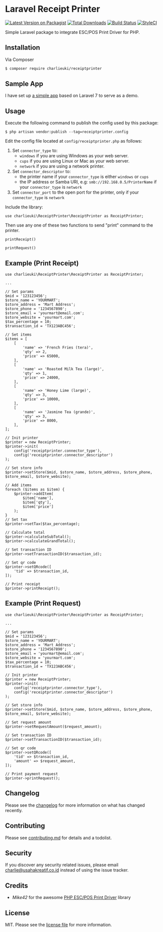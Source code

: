 # Laravel Receipt Printer

[![Latest Version on Packagist][ico-version]][link-packagist]
[![Total Downloads][ico-downloads]][link-downloads]
[![Build Status][ico-travis]][link-travis]
[![StyleCI][ico-styleci]][link-styleci]

Simple Laravel package to integrate ESC/POS Print Driver for PHP.

## Installation

Via Composer

``` bash
$ composer require charlieuki/receiptprinter
```

## Sample App

I have set up [a simple app](https://github.com/charlieuki/receipt-printer-example) based on Laravel 7 to serve as a demo.

## Usage

Execute the following command to publish the config used by this package:

```
$ php artisan vendor:publish --tag=receiptprinter.config
```

Edit the config file located at `config/receiptprinter.php` as follows:

1. Set `connector_type` to:
    - `windows` if you are using Windows as your web server.
    - `cups` if you are using Linux or Mac as your web server.
    - `network` if you are using a network printer.
2. Set `connector_descriptor` to:
    - the printer name if your `connector_type` is either `windows` or `cups`
    - the IP address or Samba URI, e.g: `smb://192.168.0.5/PrinterName` if your `connector_type` is `network`
3. Set `connector_port` to the open port for the printer, only if your `connector_type` is `network`

Include the library:

```
use charlieuki\ReceiptPrinter\ReceiptPrinter as ReceiptPrinter;
```

Then use any one of these two functions to send "print" command to the printer.

```
printReceipt()
```

```
printRequest()
```

## Example (Print Receipt)

```
use charlieuki\ReceiptPrinter\ReceiptPrinter as ReceiptPrinter;

...

// Set params
$mid = '123123456';
$store_name = 'YOURMART';
$store_address = 'Mart Address';
$store_phone = '1234567890';
$store_email = 'yourmart@email.com';
$store_website = 'yourmart.com';
$tax_percentage = 10;
$transaction_id = 'TX123ABC456';

// Set items
$items = [
    [
        'name' => 'French Fries (tera)',
        'qty' => 2,
        'price' => 65000,
    ],
    [
        'name' => 'Roasted Milk Tea (large)',
        'qty' => 1,
        'price' => 24000,
    ],
    [
        'name' => 'Honey Lime (large)',
        'qty' => 3,
        'price' => 10000,
    ],
    [
        'name' => 'Jasmine Tea (grande)',
        'qty' => 3,
        'price' => 8000,
    ],
];

// Init printer
$printer = new ReceiptPrinter;
$printer->init(
    config('receiptprinter.connector_type'),
    config('receiptprinter.connector_descriptor')
);

// Set store info
$printer->setStore($mid, $store_name, $store_address, $store_phone, $store_email, $store_website);

// Add items
foreach ($items as $item) {
    $printer->addItem(
        $item['name'],
        $item['qty'],
        $item['price']
    );
}
// Set tax
$printer->setTax($tax_percentage);

// Calculate total
$printer->calculateSubTotal();
$printer->calculateGrandTotal();

// Set transaction ID
$printer->setTransactionID($transaction_id);

// Set qr code
$printer->setQRcode([
    'tid' => $transaction_id,
]);

// Print receipt
$printer->printReceipt();
```

## Example (Print Request)

```
use charlieuki\ReceiptPrinter\ReceiptPrinter as ReceiptPrinter;

...

// Set params
$mid = '123123456';
$store_name = 'YOURMART';
$store_address = 'Mart Address';
$store_phone = '1234567890';
$store_email = 'yourmart@email.com';
$store_website = 'yourmart.com';
$tax_percentage = 10;
$transaction_id = 'TX123ABC456';

// Init printer
$printer = new ReceiptPrinter;
$printer->init(
    config('receiptprinter.connector_type'),
    config('receiptprinter.connector_descriptor')
);

// Set store info
$printer->setStore($mid, $store_name, $store_address, $store_phone, $store_email, $store_website);

// Set request amount
$printer->setRequestAmount($request_amount);

// Set transaction ID
$printer->setTransactionID($transaction_id);

// Set qr code
$printer->setQRcode([
    'tid' => $transaction_id,
    'amount' => $request_amount,
]);

// Print payment request
$printer->printRequest();
```

## Changelog

Please see the [changelog](changelog.md) for more information on what has changed recently.

## Contributing

Please see [contributing.md](contributing.md) for details and a todolist.

## Security

If you discover any security related issues, please email charlie@usahakreatif.co.id instead of using the issue tracker.

## Credits

- *Mike42* for the awesome [PHP ESC/POS Print Driver](https://github.com/mike42/escpos-php "PHP ESC/POS Print Driver") library

## License

MIT. Please see the [license file](license.md) for more information.

[ico-version]: https://img.shields.io/packagist/v/charlieuki/receiptprinter.svg?style=flat-square
[ico-downloads]: https://img.shields.io/packagist/dt/charlieuki/receiptprinter.svg?style=flat-square
[ico-travis]: https://img.shields.io/travis/charlieuki/receiptprinter/master.svg?style=flat-square
[ico-styleci]: https://styleci.io/repos/12345678/shield

[link-packagist]: https://packagist.org/packages/charlieuki/receiptprinter
[link-downloads]: https://packagist.org/packages/charlieuki/receiptprinter
[link-travis]: https://travis-ci.org/charlieuki/receiptprinter
[link-styleci]: https://styleci.io/repos/12345678
[link-author]: https://github.com/charlieuki
[link-contributors]: ../../contributors
